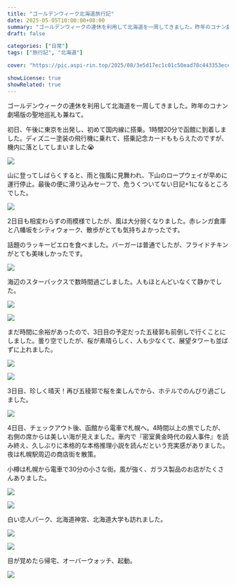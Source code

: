 ```yaml
---
title: "ゴールデンウィーク北海道旅行記"
date: 2025-05-05T10:00:00+08:00
summary: "ゴールデンウィークの連休を利用して北海道を一周してきました。昨年のコナン劇場版の聖地巡礼も兼ねて"
draft: false

categories: ["日常"]
tags: ["旅行記", "北海道"]

cover: "https://pic.aspi-rin.top/2025/08/3e5d17ec1c01c50ead78c443353ecea0.jpg"

showLicense: true
showRelated: true
---
```


ゴールデンウィークの連休を利用して北海道を一周してきました。昨年のコナン劇場版の聖地巡礼も兼ねて。

初日、午後に東京を出発し、初めて国内線に搭乗。1時間20分で函館に到着しました。ディズニー塗装の飛行機に乗れて、搭乗記念カードももらえたのですが、機内に落としてしまいました😭

![](https://pic.aspi-rin.top/2025/08/3e5d17ec1c01c50ead78c443353ecea0.jpg)

山に登ってしばらくすると、雨と強風に見舞われ、下山のロープウェイが早めに運行停止。最後の便に滑り込みセーフで、危うくついてない日記+1になるところでした。

![](https://pic.aspi-rin.top/2025/08/90cea9db17e1b624bfb065e7bee2b138.jpg)

2日目も相変わらずの雨模様でしたが、風は大分弱くなりました。赤レンガ倉庫と八幡坂をシティウォーク、散歩がとても気持ちよかったです。

話題のラッキーピエロを食べました。バーガーは普通でしたが、フライドチキンがとても美味しかったです。

![](https://pic.aspi-rin.top/2025/08/e282e6bc817c8593040bab276ba6fc94.jpg)

海辺のスターバックスで数時間過ごしました。人もほとんどいなくて静かでした。

![](https://pic.aspi-rin.top/2025/08/0bc422d99b47100d053fd0fa5500e915.jpg)

![](https://pic.aspi-rin.top/2025/08/6e79c487270e745fa305fe9cb4df312e.jpg)

まだ時間に余裕があったので、3日目の予定だった五稜郭も前倒しで行くことにしました。曇り空でしたが、桜が素晴らしく、人も少なくて、展望タワーも並ばずに上れました。

![](https://pic.aspi-rin.top/2025/08/a2d3c6904a50aa4b133ea48e00f6be01.jpg)

![](https://pic.aspi-rin.top/2025/08/5a333bba896eee7d7fe1f837f09dcdaf.jpg)

3日目、珍しく晴天！再び五稜郭で桜を楽しんでから、ホテルでのんびり過ごしました。

![](https://pic.aspi-rin.top/2025/08/9343e276350ed58d580851ed93add4f1.jpg)

4日目、チェックアウト後、函館から電車で札幌へ。4時間以上の旅でしたが、右側の席からは美しい海が見えました。車内で『密室黄金時代の殺人事件』を読み終え、久しぶりに本格的な本格推理小説を読んだという充実感がありました。夜は札幌駅周辺の商店街を散策。

小樽は札幌から電車で30分の小さな街。風が強く、ガラス製品のお店がたくさんありました。

![](https://pic.aspi-rin.top/2025/08/14ef627285a9aeb352084593fb2e7a13.jpg)

![](https://pic.aspi-rin.top/2025/08/f71a53afa4e420c96a19b6a77f9c4f42.jpg)

白い恋人パーク、北海道神宮、北海道大学も訪れました。

![](https://pic.aspi-rin.top/2025/08/8addce848de04a0f102f298be9fbe131.jpg)

![](https://pic.aspi-rin.top/2025/08/3ea4e01a9e34e126be47eb72620c9a4f.jpg)

目が覚めたら帰宅、オーバーウォッチ、起動。

![](https://pic.aspi-rin.top/2025/08/c5c1419aa848c46113bbb33b54c8ecf6.jpg)
